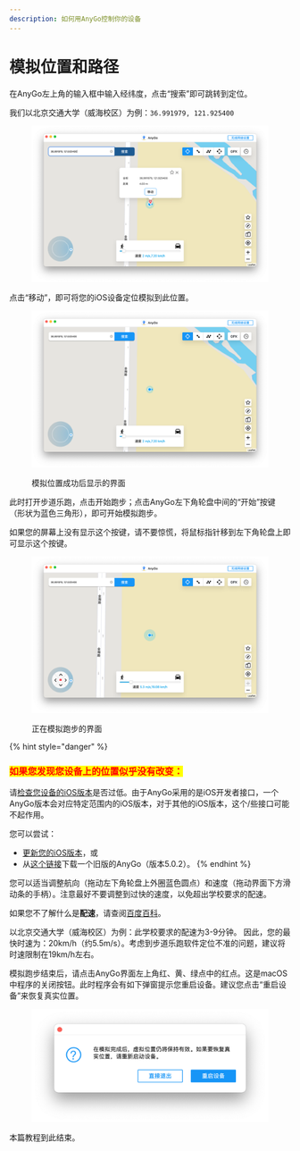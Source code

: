 ```yaml
---
description: 如何用AnyGo控制你的设备
---
```


# 模拟位置和路径

在AnyGo左上角的输入框中输入经纬度，点击“搜索”即可跳转到定位。

我们以北京交通大学（威海校区）为例：`36.991979, 121.925400`

<figure><img src=".gitbook/assets/截屏2022-12-06 03.58.16.png" alt=""><figcaption></figcaption></figure>

点击“移动”，即可将您的iOS设备定位模拟到此位置。

<figure><img src=".gitbook/assets/截屏2022-12-06 03.59.34.png" alt=""><figcaption><p>模拟位置成功后显示的界面</p></figcaption></figure>

此时打开步道乐跑，点击开始跑步；点击AnyGo左下角轮盘中间的“开始”按键（形状为蓝色三角形），即可开始模拟跑步。

如果您的屏幕上没有显示这个按键，请不要惊慌，将鼠标指针移到左下角轮盘上即可显示这个按键。

<figure><img src=".gitbook/assets/截屏2022-12-06 04.02.59.png" alt=""><figcaption><p>正在模拟跑步的界面</p></figcaption></figure>

{% hint style="danger" %}
### <mark style="color:red;">如果您发现您设备上的位置似乎没有改变：</mark>

请[检查您设备的iOS版本](https://support.apple.com/zh-cn/HT201685)是否过低。由于AnyGo采用的是iOS开发者接口，一个AnyGo版本会对应特定范围内的iOS版本，对于其他的iOS版本，这个/些接口可能不起作用。

您可以尝试：

* [更新您的iOS版本](huan-jing-da-jian.md#ru-guo-nin-de-ios-she-bei-ban-ben-guo-di-bu-neng-deng-lu-bu-dao-le-pao)，或
* 从[这个链接](https://xclient.lanzoui.com/ioZGYucjzcd)下载一个旧版的AnyGo（版本5.0.2）。
{% endhint %}



您可以适当调整航向（拖动左下角轮盘上外圈蓝色圆点）和速度（拖动界面下方滑动条的手柄）。注意最好不要调整到过快的速度，以免超出学校要求的配速。

如果您不了解什么是**配速**，请查阅[百度百科](https://baike.baidu.com/item/%E9%85%8D%E9%80%9F/3904006)。

以北京交通大学（威海校区）为例：此学校要求的配速为3-9分钟。 因此，您的最快时速为：20km/h（约5.5m/s）。考虑到步道乐跑软件定位不准的问题，建议将时速限制在19km/h左右。

模拟跑步结束后，请点击AnyGo界面左上角红、黄、绿点中的红点。这是macOS中程序的关闭按钮。此时程序会有如下弹窗提示您重启设备。建议您点击“重启设备”来恢复真实位置。

<figure><img src=".gitbook/assets/截屏2022-12-06 04.17.42.png" alt=""><figcaption></figcaption></figure>

本篇教程到此结束。
